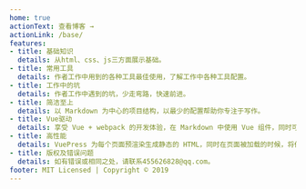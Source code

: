 ```yaml
---
home: true
actionText: 查看博客 →
actionLink: /base/
features:
- title: 基础知识
  details: 从html、css、js三方面展示基础。
- title: 常用工具
  details: 作者工作中用到的各种工具最佳使用，了解工作中各种工具配置。
- title: 工作中的坑
  details: 作者工作中遇到的坑，少走弯路，快速前进。
- title: 简洁至上
  details: 以 Markdown 为中心的项目结构，以最少的配置帮助你专注于写作。
- title: Vue驱动
  details: 享受 Vue + webpack 的开发体验，在 Markdown 中使用 Vue 组件，同时可以使用 Vue 来开发自定义主题。
- title: 高性能
  details: VuePress 为每个页面预渲染生成静态的 HTML，同时在页面被加载的时候，将作为 SPA 运行。
- title: 版权及错误问题
  details: 如有错误或相同之处，请联系455626828@qq.com。
footer: MIT Licensed | Copyright © 2019
---
```

